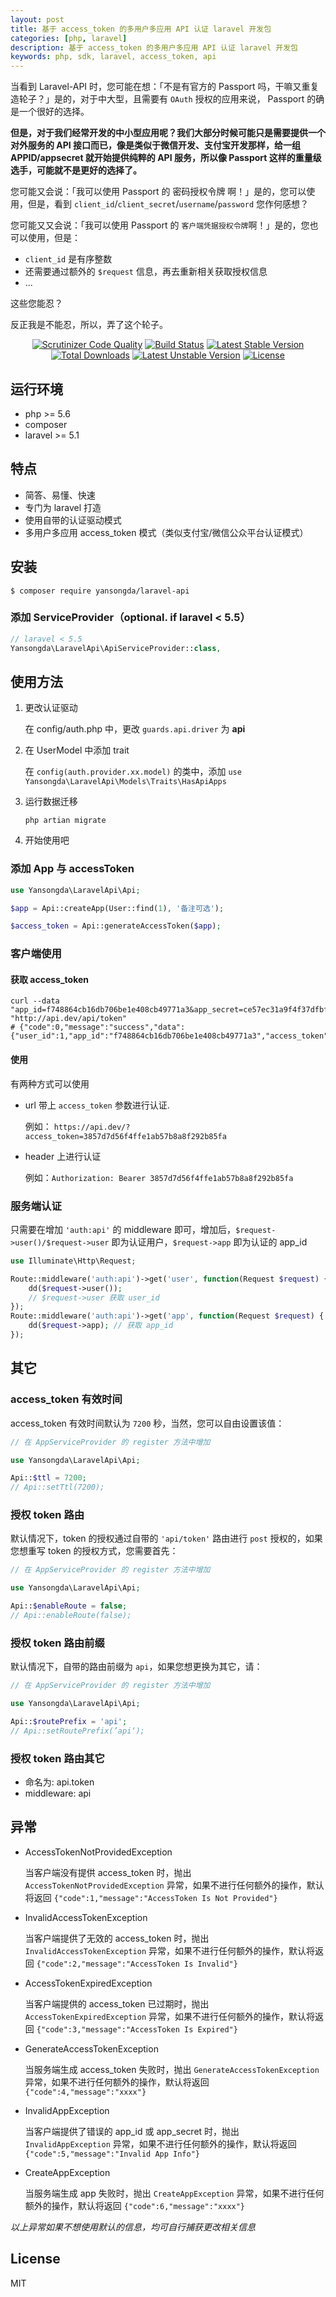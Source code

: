 ```yaml
---
layout: post
title: 基于 access_token 的多用户多应用 API 认证 laravel 开发包
categories: [php, laravel]
description: 基于 access_token 的多用户多应用 API 认证 laravel 开发包
keywords: php, sdk, laravel, access_token, api
---
```



当看到 Laravel-API 时，您可能在想：「不是有官方的 Passport 吗，干嘛又重复造轮子？」是的，对于中大型，且需要有 `OAuth` 授权的应用来说， Passport 的确是一个很好的选择。

**但是，对于我们经常开发的中小型应用呢？我们大部分时候可能只是需要提供一个对外服务的 API 接口而已，像是类似于微信开发、支付宝开发那样，给一组 APPID/appsecret 就开始提供纯粹的 API 服务，所以像 Passport 这样的重量级选手，可能就不是更好的选择了。**

您可能又会说：「我可以使用 Passport 的 密码授权令牌 啊！」是的，您可以使用，但是，看到 `client_id`/`client_secret`/`username`/`password` 您作何感想？

您可能又又会说：「我可以使用 Passport 的 `客户端凭据授权令牌`啊！」是的，您也可以使用，但是：

- `client_id` 是有序整数
- 还需要通过额外的 `$request` 信息，再去重新相关获取授权信息
- ...

这些您能忍？

反正我是不能忍，所以，弄了这个轮子。

<p align="center">
<a href="https://scrutinizer-ci.com/g/yansongda/laravel-api/?branch=master"><img src="https://scrutinizer-ci.com/g/yansongda/laravel-api/badges/quality-score.png?b=master" alt="Scrutinizer Code Quality"></a>
<a href="https://scrutinizer-ci.com/g/yansongda/laravel-api/build-status/master"><img src="https://scrutinizer-ci.com/g/yansongda/laravel-api/badges/build.png?b=master" alt="Build Status"></a>
<a href="https://packagist.org/packages/yansongda/laravel-api"><img src="https://poser.pugx.org/yansongda/laravel-api/v/stable" alt="Latest Stable Version"></a>
<a href="https://packagist.org/packages/yansongda/laravel-api"><img src="https://poser.pugx.org/yansongda/laravel-api/downloads" alt="Total Downloads"></a>
<a href="https://packagist.org/packages/yansongda/laravel-api"><img src="https://poser.pugx.org/yansongda/laravel-api/v/unstable" alt="Latest Unstable Version"></a>
<a href="https://packagist.org/packages/yansongda/laravel-api"><img src="https://poser.pugx.org/yansongda/laravel-api/license" alt="License"></a>
</p>

## 运行环境

- php >= 5.6
- composer
- laravel >= 5.1

## 特点

- 简答、易懂、快速
- 专门为 laravel 打造
- 使用自带的认证驱动模式
- 多用户多应用 access_token 模式（类似支付宝/微信公众平台认证模式）

## 安装

```shell
$ composer require yansongda/laravel-api
```

### 添加 ServiceProvider（optional. if laravel < 5.5）

```php
// laravel < 5.5
Yansongda\LaravelApi\ApiServiceProvider::class,
```


## 使用方法

1. 更改认证驱动

    在 config/auth.php 中，更改 `guards.api.driver` 为 **api**

2. 在 UserModel 中添加 trait
    
    在 `config(auth.provider.xx.model)` 的类中，添加 `use Yansongda\LaravelApi\Models\Traits\HasApiApps`

3. 运行数据迁移

    `php artian migrate`

4. 开始使用吧


### 添加 App 与 accessToken

```php
use Yansongda\LaravelApi\Api;

$app = Api::createApp(User::find(1), '备注可选');

$access_token = Api::generateAccessToken($app);
```

### 客户端使用

#### 获取 access_token

```shell
curl --data "app_id=f748864cb16db706be1e408cb49771a3&app_secret=ce57ec31a9f4f37dfbf810c2e4ea79f0" "http://api.dev/api/token"
# {"code":0,"message":"success","data":{"user_id":1,"app_id":"f748864cb16db706be1e408cb49771a3","access_token":"3857d7d56f4ffe1ab57b8a8f292b85fa","expired_in":7200}}
```

#### 使用

有两种方式可以使用

- url 带上 `access_token` 参数进行认证.
    
    例如： `https://api.dev/?access_token=3857d7d56f4ffe1ab57b8a8f292b85fa`

- header 上进行认证

    例如：`Authorization: Bearer 3857d7d56f4ffe1ab57b8a8f292b85fa`


### 服务端认证

只需要在增加 `'auth:api'` 的 middleware 即可，增加后，`$request->user()/$request->user` 即为认证用户，`$request->app` 即为认证的 app_id

```php
use Illuminate\Http\Request;

Route::middleware('auth:api')->get('user', function(Request $request) {
    dd($request->user());
    // $request->user 获取 user_id
});
Route::middleware('auth:api')->get('app', function(Request $request) {
    dd($request->app); // 获取 app_id
});
```


## 其它

### access_token 有效时间

access_token 有效时间默认为 `7200` 秒，当然，您可以自由设置该值：

```php
// 在 AppServiceProvider 的 register 方法中增加

use Yansongda\LaravelApi\Api;

Api::$ttl = 7200;
// Api::setTtl(7200);
```

### 授权 token 路由

默认情况下，token 的授权通过自带的 `'api/token'` 路由进行 `post` 授权的，如果您想重写 token 的授权方式，您需要首先：

```php
// 在 AppServiceProvider 的 register 方法中增加

use Yansongda\LaravelApi\Api;

Api::$enableRoute = false;
// Api::enableRoute(false);
```

### 授权 token 路由前缀

默认情况下，自带的路由前缀为 `api`，如果您想更换为其它，请：

```php
// 在 AppServiceProvider 的 register 方法中增加

use Yansongda\LaravelApi\Api;

Api::$routePrefix = 'api';
// Api::setRoutePrefix(’api‘);
```

### 授权 token 路由其它

- 命名为: api.token
- middleware: api

## 异常

- AccessTokenNotProvidedException
    
    当客户端没有提供 access_token 时，抛出 `AccessTokenNotProvidedException` 异常，如果不进行任何额外的操作，默认将返回 `{"code":1,"message":"AccessToken Is Not Provided"}`

- InvalidAccessTokenException
    
    当客户端提供了无效的 access_token 时，抛出 `InvalidAccessTokenException` 异常，如果不进行任何额外的操作，默认将返回 `{"code":2,"message":"AccessToken Is Invalid"}`

- AccessTokenExpiredException

    当客户端提供的 access_token 已过期时，抛出 `AccessTokenExpiredException` 异常，如果不进行任何额外的操作，默认将返回 `{"code":3,"message":"AccessToken Is Expired"}`

- GenerateAccessTokenException

    当服务端生成 access_token 失败时，抛出 `GenerateAccessTokenException` 异常，如果不进行任何额外的操作，默认将返回 `{"code":4,"message":"xxxx"}`

- InvalidAppException

    当客户端提供了错误的 app_id 或 app_secret 时，抛出 `InvalidAppException` 异常，如果不进行任何额外的操作，默认将返回 `{"code":5,"message":"Invalid App Info"}`

- CreateAppException

    当服务端生成 app 失败时，抛出 `CreateAppException` 异常，如果不进行任何额外的操作，默认将返回 `{"code":6,"message":"xxxx"}`


_以上异常如果不想使用默认的信息，均可自行捕获更改相关信息_

## License

MIT
